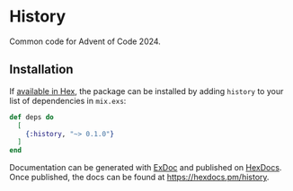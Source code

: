 # History

Common code for Advent of Code 2024.

## Installation

If [available in Hex](https://hex.pm/docs/publish), the package can be installed
by adding `history` to your list of dependencies in `mix.exs`:

```elixir
def deps do
  [
    {:history, "~> 0.1.0"}
  ]
end
```

Documentation can be generated with [ExDoc](https://github.com/elixir-lang/ex_doc)
and published on [HexDocs](https://hexdocs.pm). Once published, the docs can
be found at <https://hexdocs.pm/history>.

